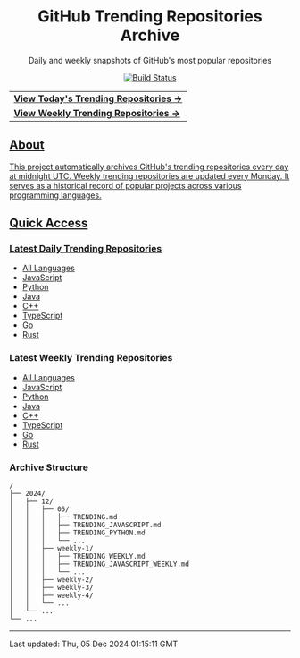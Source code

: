 <div align="center">
<h1>GitHub Trending Repositories Archive</h1>
<p>Daily and weekly snapshots of GitHub's most popular repositories</p>
<a href="https://github.com/saiki-mbs/github-trending-archive/actions">
<img src="https://img.shields.io/badge/build-success-brightgreen" alt="Build Status">
</div>

<div align="center">
<table>
<tr>
  <td>
    <a href="./2024/12/05/TRENDING.md">
      <b>View Today's Trending Repositories →</b>
    </a>
  </td>
</tr>
<tr>
  <td>
    <a href="./2024/12/weekly-1/TRENDING_WEEKLY.md">
      <b>View Weekly Trending Repositories →</b>
    </a>
  </td>
</tr>
</table>
</div>

## About

This project automatically archives GitHub's trending repositories every day at midnight UTC. Weekly trending repositories are updated every Monday. It serves as a historical record of popular projects across various programming languages.

## Quick Access

### Latest Daily Trending Repositories

- [All Languages](./2024/12/05/TRENDING.md)
- [JavaScript](./2024/12/05/TRENDING_JAVASCRIPT.md)
- [Python](./2024/12/05/TRENDING_PYTHON.md)
- [Java](./2024/12/05/TRENDING_JAVA.md)
- [C++](./2024/12/05/TRENDING_CPP.md)
- [TypeScript](./2024/12/05/TRENDING_TYPESCRIPT.md)
- [Go](./2024/12/05/TRENDING_GO.md)
- [Rust](./2024/12/05/TRENDING_RUST.md)

### Latest Weekly Trending Repositories

- [All Languages](./2024/12/weekly-1/TRENDING_WEEKLY.md)
- [JavaScript](./2024/12/weekly-1/TRENDING_JAVASCRIPT_WEEKLY.md)
- [Python](./2024/12/weekly-1/TRENDING_PYTHON_WEEKLY.md)
- [Java](./2024/12/weekly-1/TRENDING_JAVA_WEEKLY.md)
- [C++](./2024/12/weekly-1/TRENDING_CPP_WEEKLY.md)
- [TypeScript](./2024/12/weekly-1/TRENDING_TYPESCRIPT_WEEKLY.md)
- [Go](./2024/12/weekly-1/TRENDING_GO_WEEKLY.md)
- [Rust](./2024/12/weekly-1/TRENDING_RUST_WEEKLY.md)

### Archive Structure

```
/
├── 2024/
│   ├── 12/
│   │   ├── 05/
│   │   │   ├── TRENDING.md
│   │   │   ├── TRENDING_JAVASCRIPT.md
│   │   │   ├── TRENDING_PYTHON.md
│   │   │   └── ...
│   │   ├── weekly-1/
│   │   │   ├── TRENDING_WEEKLY.md
│   │   │   ├── TRENDING_JAVASCRIPT_WEEKLY.md
│   │   │   └── ...
│   │   ├── weekly-2/
│   │   ├── weekly-3/
│   │   ├── weekly-4/
│   │   └── ...
│   └── ...
└── ...
```

---

Last updated: Thu, 05 Dec 2024 01:15:11 GMT